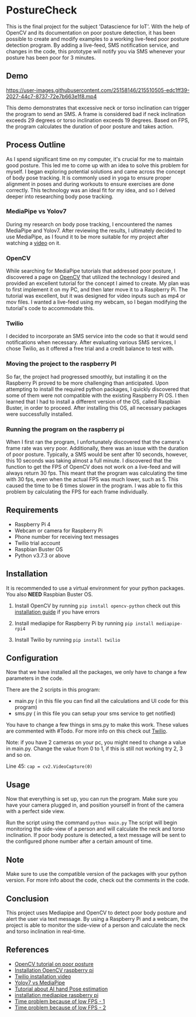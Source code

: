 # PostureCheck

This is the final project for the subject 'Datascience for IoT'. With the help of OpenCV and its documentation on poor posture detection, it has been possible to create and modify examples to a working live-feed poor posture detection program. By adding a live-feed, SMS notification service, and changes in the code, this prototype will notify you via SMS whenever your posture has been poor for 3 minutes.

## Demo

https://user-images.githubusercontent.com/25158146/215510505-edc1ff39-2027-44c7-8737-72e7b663e1f8.mp4

This demo demonstrates that excessive neck or torso inclination can trigger the program to send an SMS. A frame is considered bad if neck inclination exceeds 29 degrees or torso inclination exceeds 19 degrees. Based on FPS, the program calculates the duration of poor posture and takes action.

## Process Outline
As I spend significant time on my computer, it's crucial for me to maintain good posture. This led me to come up with an idea to solve this problem for myself. I began exploring potential solutions and came across the concept of body pose tracking. It is commonly used in yoga to ensure proper alignment in poses and during workouts to ensure exercises are done correctly. This technology was an ideal fit for my idea, and so I delved deeper into researching body pose tracking.

### MediaPipe vs Yolov7
During my research on body pose tracking, I encountered the names MediaPipe and Yolov7. After reviewing the results, I ultimately decided to use MediaPipe, as I found it to be more suitable for my project after watching a [video](https://www.youtube.com/watch?v=hCJIU0pOl5g&ab_channel=LearnOpenCV) on it. 

### OpenCV
While searching for MediaPipe tutorials that addressed poor posture, I discovered a page on [OpenCV](https://learnopencv.com/building-a-body-posture-analysis-system-using-mediapipe) that utilized the technology I desired and provided an excellent tutorial for the concept I aimed to create. My plan was to first implement it on my PC, and then later move it to a Raspberry Pi. The tutorial was excellent, but it was designed for video inputs such as mp4 or mov files. I wanted a live-feed using my webcam, so I began modifying the tutorial's code to accommodate this.

### Twilio 
I decided to incorporate an SMS service into the code so that it would send notifications when necessary. After evaluating various SMS services, I chose Twilio, as it offered a free trial and a credit balance to test with.

### Moving the project to the raspberry PI
So far, the project had progressed smoothly, but installing it on the Raspberry Pi proved to be more challenging than anticipated. Upon attempting to install the required python packages, I quickly discovered that some of them were not compatible with the existing Raspberry Pi OS. I then learned that I had to install a different version of the OS, called Raspbian Buster, in order to proceed. After installing this OS, all necessary packages were successfully installed.

### Running the program on the raspberry pi 
When I first ran the program, I unfortunately discovered that the camera's frame rate was very poor. Additionally, there was an issue with the duration of poor posture. Typically, a SMS would be sent after 10 seconds, however, this 10 seconds was taking almost a full minute. I discovered that the function to get the FPS of OpenCV does not work on a live-feed and will always return 30 fps. This meant that the program was calculating the time with 30 fps, even when the actual FPS was much lower, such as 5. This caused the time to be 6 times slower in the program. I was able to fix this problem by calculating the FPS for each frame individually.

## Requirements
* Raspberry Pi 4
* Webcam or camera for Raspberry Pi
* Phone number for receiving text messages
* Twilio trial account
* Raspbian Buster OS
* Python v3.7.3 or above
## Installation

It is recommended to use a virtual environment for your python packages. You also **NEED** Raspbian Buster OS.

1. Install OpenCV by running `pip install opencv-python` check out this [installation guide](https://littlebirdelectronics.com.au/guides/165/set-up-opencv-on-raspberry-pi-4) if you have errors

2. Install mediapipe for Raspberry Pi by running `pip install mediapipe-rpi4`

3. Install Twilio by running `pip install twilio`

## Configuration
Now that we have installed all the packages, we only have to change a few parameters in the code.

There are the 2 scripts in this program:
- main.py ( in this file you can find all the calculations and UI code for this program)
- sms.py ( in this file you can setup your sms service to get notified)

You have to change a few things in sms.py to make this work. These values are commented with #Todo. For more info on this check out [Twilio](https://www.twilio.com).

Note: if you have 2 cameras on your pc, you might need to change a value in main.py. Change the value from 0 to 1, if this is still not working try 2, 3 and so on.

Line 45: `cap = cv2.VideoCapture(0)`

## Usage

Now that everything is set up, you can run the program. Make sure you have your camera plugged in, and position yourself in front of the camera with a perfect side view. 

Run the script using the command `python main.py`
The script will begin monitoring the side-view of a person and will calculate the neck and torso inclination. If poor body posture is detected, a text message will be sent to the configured phone number after a certain amount of time.

## Note
Make sure to use the compatible version of the packages with your python version. For more info about the code, check out the comments in the code.

## Conclusion
This project uses Mediapipe and OpenCV to detect poor body posture and alert the user via text message. By using a Raspberry Pi and a webcam, the project is able to monitor the side-view of a person and calculate the neck and torso inclination in real-time.

## References

- [OpenCV tutorial on poor posture](https://learnopencv.com/building-a-body-posture-analysis-system-using-mediapipe/)
- [Installation OpenCV raspberry pi](https://littlebirdelectronics.com.au/guides/165/set-up-opencv-on-raspberry-pi-4)
- [Twilio installation video](https://www.youtube.com/watch?v=ywH2rsL371Q&ab_channel=Indently)
- [Yolov7 vs MediaPipe](https://www.youtube.com/watch?v=hCJIU0pOl5g&ab_channel=LearnOpenCV)
- [Tutorial about AI hand Pose estimation](https://www.youtube.com/watch?v=vQZ4IvB07ec&ab_channel=NicholasRenotte)
- [installation mediapipe raspberry pi](https://stackoverflow.com/questions/67410495/how-to-install-and-use-mediapipe-on-raspberry-pi-4)
- [Time problem because of low FPS - 1](https://www.youtube.com/watch?app=desktop&v=1A7f2c8PAZ8&ab_channel=ZubayerHossain)
- [Time problem because of low FPS - 2](https://www.geeksforgeeks.org/python-displaying-real-time-fps-at-which-webcam-video-file-is-processed-using-opencv/)
